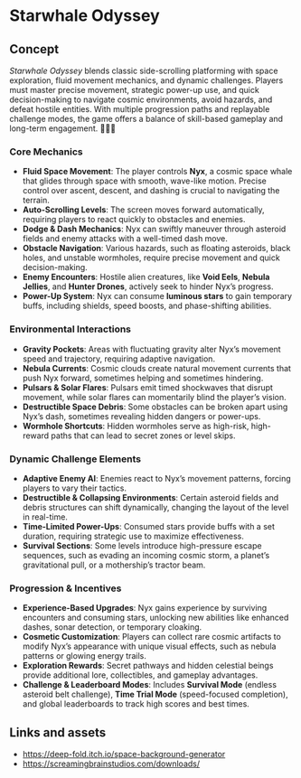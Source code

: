 # Starwhale Odyssey

## Concept

*Starwhale Odyssey* blends classic side-scrolling platforming with space exploration, fluid movement mechanics, and dynamic challenges. Players must master precise movement, strategic power-up use, and quick decision-making to navigate cosmic environments, avoid hazards, and defeat hostile entities. With multiple progression paths and replayable challenge modes, the game offers a balance of skill-based gameplay and long-term engagement. 🚀🐋✨

### Core Mechanics
- **Fluid Space Movement**: The player controls **Nyx**, a cosmic space whale that glides through space with smooth, wave-like motion. Precise control over ascent, descent, and dashing is crucial to navigating the terrain.
- **Auto-Scrolling Levels**: The screen moves forward automatically, requiring players to react quickly to obstacles and enemies.
- **Dodge & Dash Mechanics**: Nyx can swiftly maneuver through asteroid fields and enemy attacks with a well-timed dash move.
- **Obstacle Navigation**: Various hazards, such as floating asteroids, black holes, and unstable wormholes, require precise movement and quick decision-making.
- **Enemy Encounters**: Hostile alien creatures, like **Void Eels**, **Nebula Jellies**, and **Hunter Drones**, actively seek to hinder Nyx’s progress.
- **Power-Up System**: Nyx can consume **luminous stars** to gain temporary buffs, including shields, speed boosts, and phase-shifting abilities.

### Environmental Interactions
- **Gravity Pockets**: Areas with fluctuating gravity alter Nyx’s movement speed and trajectory, requiring adaptive navigation.
- **Nebula Currents**: Cosmic clouds create natural movement currents that push Nyx forward, sometimes helping and sometimes hindering.
- **Pulsars & Solar Flares**: Pulsars emit timed shockwaves that disrupt movement, while solar flares can momentarily blind the player’s vision.
- **Destructible Space Debris**: Some obstacles can be broken apart using Nyx’s dash, sometimes revealing hidden dangers or power-ups.
- **Wormhole Shortcuts**: Hidden wormholes serve as high-risk, high-reward paths that can lead to secret zones or level skips.

### Dynamic Challenge Elements
- **Adaptive Enemy AI**: Enemies react to Nyx’s movement patterns, forcing players to vary their tactics.
- **Destructible & Collapsing Environments**: Certain asteroid fields and debris structures can shift dynamically, changing the layout of the level in real-time.
- **Time-Limited Power-Ups**: Consumed stars provide buffs with a set duration, requiring strategic use to maximize effectiveness.
- **Survival Sections**: Some levels introduce high-pressure escape sequences, such as evading an incoming cosmic storm, a planet’s gravitational pull, or a mothership’s tractor beam.

### Progression & Incentives
- **Experience-Based Upgrades**: Nyx gains experience by surviving encounters and consuming stars, unlocking new abilities like enhanced dashes, sonar detection, or temporary cloaking.
- **Cosmetic Customization**: Players can collect rare cosmic artifacts to modify Nyx’s appearance with unique visual effects, such as nebula patterns or glowing energy trails.
- **Exploration Rewards**: Secret pathways and hidden celestial beings provide additional lore, collectibles, and gameplay advantages.
- **Challenge & Leaderboard Modes**: Includes **Survival Mode** (endless asteroid belt challenge), **Time Trial Mode** (speed-focused completion), and global leaderboards to track high scores and best times.

## Links and assets
- https://deep-fold.itch.io/space-background-generator
- https://screamingbrainstudios.com/downloads/
